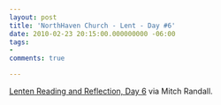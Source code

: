 ```yaml
---
layout: post
title: 'NorthHaven Church - Lent - Day #6'
date: 2010-02-23 20:15:00.000000000 -06:00
tags:
- 
comments: true

---
```

<p><a href="http://www.northhavenchurch.net/index.php?option=com_content&amp;task=view&amp;id=960&amp;Itemid=177">Lenten Reading and Reflection, Day 6</a> via Mitch Randall.</p>
